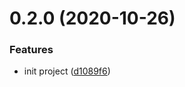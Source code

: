 # 0.2.0 (2020-10-26)


### Features

* init project ([d1089f6](https://github.com/qqcome110/vue-cli-plugin-multiple-page/commit/d1089f6e686bb36f1282a2cf087181dc1fa4f4ef))


